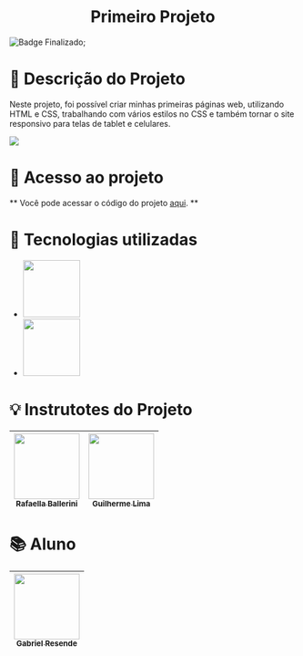 <h1 align="center">Primeiro Projeto</h1>

![Badge Finalizado](http://img.shields.io/static/v1?label=STATUS&message=FINALIZADO&color=GREEN&style=for-the-badge);

# :page_facing_up: Descrição do Projeto

Neste projeto, foi possível criar minhas primeiras páginas web, utilizando HTML e CSS, 
trabalhando com vários estilos no CSS e também tornar o site responsivo para telas de 
tablet e celulares.

<img src="../assets/Site-Projeto.png">

# :open_file_folder: Acesso ao projeto

** Você pode acessar o código do projeto <a href="https://github.com/ResendeG/Primeiro-Projeto">aqui</a>. **

# :speech_balloon: Tecnologias utilizadas

- <img src="../assets/html.png" width=100>
- <img src="../assets/css.png" width=100>

# :bulb: Instrutotes do Projeto

| [<img src="https://avatars.githubusercontent.com/u/54322854?v=4" width=115><br><sub>Rafaella Ballerini</sub>](https://github.com/rafaballerini) |  [<img src="https://avatars.githubusercontent.com/u/30351153?v=4" width=115><br><sub>Guilherme Lima</sub>](https://github.com/guilhermeonrails) |
| :---: | :---: |

# :books: Aluno

| [<img src="https://avatars.githubusercontent.com/u/109033101?v=4" width=115><br><sub>Gabriel Resende</sub>](https://github.com/ResendeG) |
| :---: |

